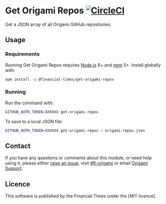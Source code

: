 
# Get Origami Repos [![CircleCI](https://circleci.com/gh/Financial-Times/get-origami-repos.svg?style=svg)](https://circleci.com/gh/Financial-Times/get-origami-repos)

Get a JSON array of all Origami GitHub repositories.


## Usage

### Requirements

Running Get Origami Repos requires [Node.js] 8+ and [npm] 5+. Install globally with:

```sh
npm install -g @financial-times/get-origami-repos
```

### Running

Run the command with:

```sh
GITHUB_AUTH_TOKEN=XXXXXX get-origami-repos
```

To save to a local JSON file:

```sh
GITHUB_AUTH_TOKEN=XXXXXX get-origami-repos > origami-repos.json
```


## Contact

If you have any questions or comments about this module, or need help using it, please either [raise an issue][issues], visit [#ft-origami] or email [Origami Support].


## Licence

This software is published by the Financial Times under the [MIT licence].



[#ft-origami]: https://financialtimes.slack.com/messages/ft-origami/
[issues]: https://github.com/Financial-Times/get-origami-repos/issues
[mit license]: http://opensource.org/licenses/MIT
[node.js]: https://nodejs.org/
[npm]: https://www.npmjs.com/
[origami support]: mailto:origami-support@ft.com
